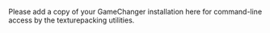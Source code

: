  Please add a copy of your GameChanger installation here for command-line access by the texturepacking utilities.
